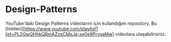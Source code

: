 # Design-Patterns

YouTube'daki Design Patterns videolarım için kullandığım repository. Bu [linkten][https://www.youtube.com/playlist?list=PL2GwQHhkQBmAZzsCMxJa-xe0e9PrvsaMw] videolara ulaşabilirsiniz.
